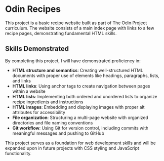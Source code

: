 # Odin Recipes

This project is a basic recipe website built as part of The Odin Project curriculum. The website consists of a main index page with links to a few recipe pages, demonstrating fundamental HTML skills.

## Skills Demonstrated

By completing this project, I will have demonstrated proficiency in:

- **HTML structure and semantics**: Creating well-structured HTML documents with proper use of elements like headings, paragraphs, lists, and links
- **HTML links**: Using anchor tags to create navigation between pages within a website
- **HTML lists**: Implementing both ordered and unordered lists to organize recipe ingredients and instructions
- **HTML images**: Embedding and displaying images with proper alt attributes for accessibility
- **File organization**: Structuring a multi-page website with organized directories and file naming conventions
- **Git workflow**: Using Git for version control, including commits with meaningful messages and pushing to GitHub

This project serves as a foundation for web development skills and will be expanded upon in future projects with CSS styling and JavaScript functionality.
